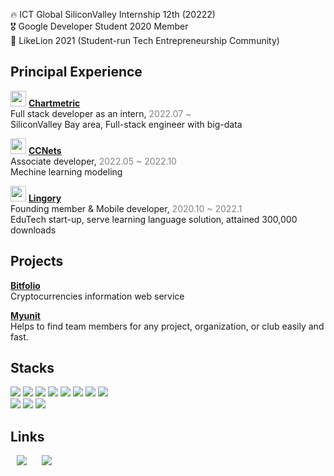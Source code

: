 🔥 ICT Global SiliconValley Internship 12th (20222) <br>
🎖 Google Developer Student 2020 Member<br>
🦁 LikeLion 2021 (Student-run Tech Entrepreneurship Community) <br>

<h2>Principal Experience</h2>

<img src="https://trello-logos.s3.amazonaws.com/8bc53408ee3fe48aadef42ec71dd9a77/170.png"
      width=25px
         height=25px
     />
<b><a href="https://chartmetric.com">Chartmetric</a></b><br>Full stack developer as an intern, <span style="color:gray">2022.07 ~ </span><br>
SiliconValley Bay area, Full-stack engineer with big-data


<img src="https://www.ccnets.org/favicon/favicon-32x32.png"
        width=25px
         height=25px
    />
 <b><a href="https://ccnets.org">CCNets</a></b><br>Associate developer, <span style="color:gray">2022.05 ~ 2022.10</span><br>
Mechine learning modeling

<img src="https://play-lh.googleusercontent.com/Tl08df19MlhTQFPky53PteQ2xD-MAUSzGNnGlPDV3xoKlh3ihYLsF54b51xIzlUC3CA=s360-rw"
        width=25px
         height=25px
    />
 <b><a href="https://lingory.net">Lingory</a></b><br>Founding member & Mobile developer, <span style="color:gray">2020.10 ~ 2022.1</span><br>
EduTech start-up, serve learning language solution, attained 300,000 downloads


<h2>Projects</h2>


 <b><a href="https://bitfolio.me"> Bitfolio </a> </b> <br>
Cryptocurrencies information web service<br>

 <b><a href="https://myunit.netlify.app/"> Myunit </a> </b> <br>
Helps to find team members for any project, organization, or club easily and fast.<br>


<h2>Stacks</h2>

<img src="https://img.shields.io/badge/React-FFCD00?style=flat-square&logo=React&logoColor=black"/> <img src="https://img.shields.io/badge/Redux-FFCD00?style=flat-square&logo=Redux&logoColor=black"/> <img src="https://img.shields.io/badge/NodeJS-FFCD00?style=flat-square&logo=Node.js&logoColor=black"/> 
<img src="https://img.shields.io/badge/Express-FFCD00?style=flat-square&logo=express&logoColor=black"/> 
<img src="https://img.shields.io/badge/ElasticSearch-FFCD00?style=flat-square&logo=ElasticSearch&logoColor=black"/> 
<img src="https://img.shields.io/badge/SQL-FFCD00?style=flat-square&logo=ElasticSearch&logoColor=black"/> 
<img src="https://img.shields.io/badge/JavaScript-FFCD00?style=flat-square&logo=JavaScript&logoColor=black"/>
<img src="https://img.shields.io/badge/TypeScript-FFCD00?style=flat-square&logo=TypeScript&logoColor=black"/></a><br>
<img src="https://img.shields.io/badge/Flutter-FFCD00?style=flat-square&logo=flutter&logoColor=black"/> <img src="https://img.shields.io/badge/Dart-FFCD00?style=flat-square&logo=dart&logoColor=black"/>
<img src="https://img.shields.io/badge/Firebase-FFCD00?style=flat-square&logo=Firebase&logoColor=black"/>



<h2>Links</h2>
<a href="https://pitterpark.notion.site/Yusang-Park-74ce7926bf06411b8f5410c365fc64b3">
    <img 
        src="http://img.shields.io/badge/Portfolio-blue?style=flat"
        style="height : auto; margin-left : 10px; margin-right : 10px;"/></a> 
<a href="https://muhly.tistory.com/">
    <img 
        src="http://img.shields.io/badge/-Tech%20Blog-blueviolet?style=flat"
        style="height : auto; margin-left : 10px; margin-right : 10px;"/>
</a>

